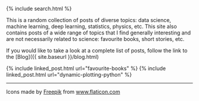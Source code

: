 {% include search.html %}
<p class="first-p">
  <span class="first-word">This is</span> a random collection of posts of diverse topics: data science, machine learning, deep learning, statistics, physics, etc.
This site also contains posts of a wide range of topics that I find generally interesting and are not necessarily related
to science: favourite books, short stories, etc.
</p>

If you would like to take a look at a complete list of posts, follow the link to the [Blog]({{ site.baseurl }}/blog.html)

{% include linked_post.html url="favourite-books" %}
{% include linked_post.html url="dynamic-plotting-python" %}

---
<div>Icons made by <a href="https://www.freepik.com" title="Freepik">Freepik</a> from <a href="https://www.flaticon.com/" title="Flaticon">www.flaticon.com</a></div>